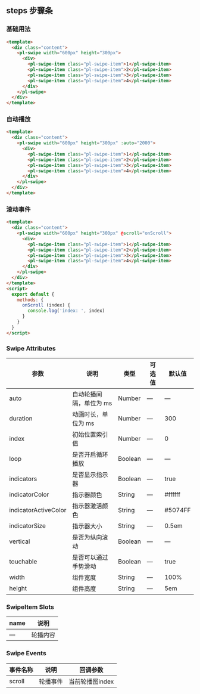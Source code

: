 ## steps 步骤条

### 基础用法

```html
<template>
  <div class="content">
    <pl-swipe width="600px" height="300px">
      <div>
        <pl-swipe-item class="pl-swipe-item">1</pl-swipe-item>
        <pl-swipe-item class="pl-swipe-item">2</pl-swipe-item>
        <pl-swipe-item class="pl-swipe-item">3</pl-swipe-item>
        <pl-swipe-item class="pl-swipe-item">4</pl-swipe-item>
      </div>
    </pl-swipe>
  </div>
</template>
```

### 自动播放

```html
<template>
  <div class="content">
    <pl-swipe width="600px" height="300px" :auto="2000">
      <div>
        <pl-swipe-item class="pl-swipe-item">1</pl-swipe-item>
        <pl-swipe-item class="pl-swipe-item">2</pl-swipe-item>
        <pl-swipe-item class="pl-swipe-item">3</pl-swipe-item>
        <pl-swipe-item class="pl-swipe-item">4</pl-swipe-item>
      </div>
    </pl-swipe>
  </div>
</template>
```


### 滚动事件

```html
<template>
  <div class="content">
    <pl-swipe width="600px" height="300px" @scroll="onScroll">
      <div>
        <pl-swipe-item class="pl-swipe-item">1</pl-swipe-item>
        <pl-swipe-item class="pl-swipe-item">2</pl-swipe-item>
        <pl-swipe-item class="pl-swipe-item">3</pl-swipe-item>
        <pl-swipe-item class="pl-swipe-item">4</pl-swipe-item>
      </div>
    </pl-swipe>
  </div>
</template>
<script>
  export default {
    methods: {
      onScroll (index) {
        console.log('index: ', index)
      }
    }
  }
</script>
```

### Swipe Attributes
| 参数      | 说明    | 类型      | 可选值       | 默认值   |
|---------- |-------- |---------- |-------------  |-------- |
| auto                  | 自动轮播间隔，单位为 ms  | Number | — | — |
| duration              | 动画时长，单位为 ms    | Number | — | 300 |
| index                 | 初始位置索引值        | Number | — | 0 |
| loop                  | 是否开启循环播放       | Boolean | — | — |
| indicators            | 是否显示指示器        | Boolean | — | true |
| indicatorColor        | 指示器颜色          | String | — | #ffffff |
| indicatorActiveColor  | 指示器激活颜色        | String | — | #5074FF |
| indicatorSize         | 指示器大小          | String | — | 0.5em |
| vertical              | 是否为纵向滚动        | Boolean | — | — |
| touchable             | 是否可以通过手势滑动     | Boolean | — | true |
| width                 | 组件宽度           | String | — | 100% |
| height                | 组件高度           | String | — | 5em |


### SwipeItem Slots
| name      | 说明    | 
|---------- |-------- |
| — | 轮播内容 |

### Swipe Events
| 事件名称      | 说明    | 回调参数      |
|---------- |-------- |---------- |
| scroll     |   轮播事件   | 当前轮播图index | 

